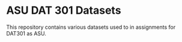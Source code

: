 # ASU DAT 301 Datasets

This repository contains various datasets used to in assignments for DAT301 as ASU.
